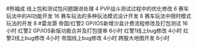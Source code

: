 #熊福成 
线上包和测试包问题跟进处理                                               4
PVP战斗测试过程中的优化修改                                            6
赛车玩法中的AI功能开发                                                      16
赛车玩法的多种玩法模式设计开发                                       8
赛车玩法中限时模式玩法的开发                                           8
#雷龙灏 
帝国/红警2 GP/IOS新增沙盒计费流程修改及打包测试 16小时 
红警2  GP/IOS新版功能合并及打包提审 6小时
红警1线上bug修改 4小时
红警2线上bug修改 4小时
帝国线上bug修改  4小时
跨服大地图开发   6小时
